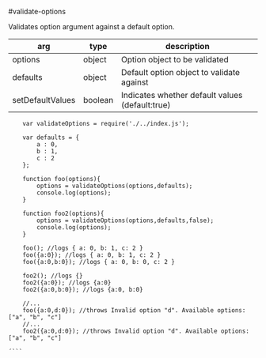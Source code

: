 #validate-options
   
Validates option argument against a default option.

| arg              | type    | description                                     |
|------------------|---------|-------------------------------------------------|
| options          | object  | Option object to be validated                   |
| defaults         | object  | Default option object to validate against       |
| setDefaultValues | boolean | Indicates whether default values (default:true) |
   
```
    var validateOptions = require('./../index.js');
       
    var defaults = {
        a : 0,
        b : 1,
        c : 2
    };
    
    function foo(options){
        options = validateOptions(options,defaults);
        console.log(options);
    }
    
    function foo2(options){
        options = validateOptions(options,defaults,false);
        console.log(options);
    }
    
    foo(); //logs { a: 0, b: 1, c: 2 }
    foo({a:0}); //logs { a: 0, b: 1, c: 2 }
    foo({a:0,b:0}); //logs { a: 0, b: 0, c: 2 }
    
    foo2(); //logs {}
    foo2({a:0}); //logs {a:0}
    foo2({a:0,b:0}); //logs {a:0, b:0}
    
    //...
    foo({a:0,d:0}); //throws Invalid option "d". Available options: ["a", "b", "c"]
    //...
    foo2({a:0,d:0}); //throws Invalid option "d". Available options: ["a", "b", "c"]
   
´```